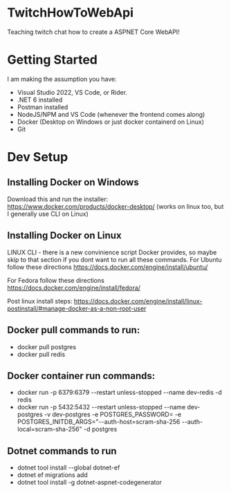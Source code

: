 # TwitchHowToWebApi
Teaching twitch chat how to create a ASPNET Core WebAPI!

# Getting Started
I am making the assumption you have:
- Visual Studio 2022, VS Code, or Rider.
- .NET 6 installed
- Postman installed
- NodeJS/NPM and VS Code (whenever the frontend comes along)
- Docker (Desktop on Windows or just docker containerd on Linux)
- Git

# Dev Setup
## Installing Docker on Windows
Download this and run the installer:
https://www.docker.com/products/docker-desktop/  (works on linux too, but I generally use CLI on Linux)

## Installing Docker on Linux
LINUX CLI - there is a new convinience script Docker provides, so maybe skip to that section if you dont want to run all these commands.
For Ubuntu follow these directions
https://docs.docker.com/engine/install/ubuntu/

For Fedora follow these directions
https://docs.docker.com/engine/install/fedora/

Post linux install steps:
https://docs.docker.com/engine/install/linux-postinstall/#manage-docker-as-a-non-root-user

## Docker pull commands to run:
- docker pull postgres
- docker pull redis

## Docker container run commands:
- docker run -p 6379:6379  --restart unless-stopped  --name dev-redis -d redis
- docker run -p 5432:5432  --restart unless-stopped  --name dev-postgres -v dev-postgres -e POSTGRES_PASSWORD=<password> -e POSTGRES_INITDB_ARGS="--auth-host=scram-sha-256 --auth-local=scram-sha-256" -d postgres

## Dotnet commands to run
- dotnet tool install --global dotnet-ef
- dotnet ef migrations add <migration name>
- dotnet tool install -g dotnet-aspnet-codegenerator

